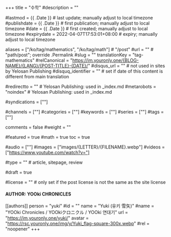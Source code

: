 +++
title = "수학"
#description = ""

#lastmod = {{ .Date }}                 # last update; manually adjust to local timezone
#publishdate = {{ .Date }}             # first publication; manually adjust to local timezone
#date = {{ .Date }}                    # first created; manually adjust to local timezone
#expirydate = 2022-04-07T17:53:01+08:00              # expiry; manually adjust to local timezone

aliases = ["/ko/tag/mathematics", "/ko/tag/math"]                                        # "/post"
#url = ""                                              # "path/post"; override .Permalink
#slug = ""
translationKey = "tag-mathematics"
#relCanonical = "https://im.youronly.one/{BLOG-NAME}/{LANG}/{POST-TITLE}-{DATE}/"
#disqus_url = ""                                       # not used in sites by Yelosan Publishing
#disquq_identifier = ""                                # set if date of this content is different from main translation

#redirectto = ""                                       # Yelosan Publishing: used in _index.md
#metarobots = "noindex"                                # Yelosan Publishing: used in _index.md

#syndications = [""]

#channels = [""]
#categories = [""]
#keywords = [""]
#series = [""]
#tags = [""]

comments = false
#weight = ""

#featured = true
#math = true
toc = true

#audio = [""]
#images = ["images/{LETTER}/{FILENAME}.webp"]
#videos = ["https://www.youtube.com/watch?v="]

#type = ""                                             # article, sitepage, review

#draft = true

#license = ""                                          # only set if the post license is not the same as the site license

#### AUTHOR: YOOki CHRONICLES ####
[[authors]]
  person = "yuki"
  #id = ""
  name = "Yuki (유키 雪矢)"
  #name = "YOOki Chronicles / YOOkiクロニクル / YOOki 연대기"
  url = "https://im.youronly.one/yuki/"
  avatar = "https://rsc.youronly.one/img/y/Yuki_flag-square-300x.webp"
  #rel = "noopener"
+++
